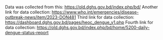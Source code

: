 Data was collected from this: https://old.dghs.gov.bd/index.php/bd/
Another link for data collection: https://www.who.int/emergencies/disease-outbreak-news/item/2023-DON481
Third link for data collection: https://dashboard.dghs.gov.bd/pages/heoc_dengue_v1.php
Fourth link for data collection: https://old.dghs.gov.bd/index.php/bd/home/5200-daily-dengue-status-report
